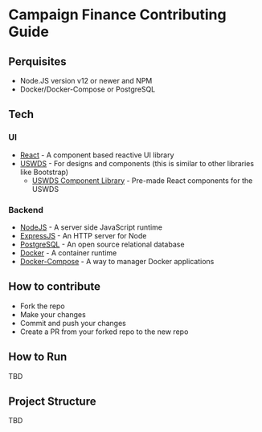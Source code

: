 # Campaign Finance Contributing Guide

## Perquisites

- Node.JS version v12 or newer and NPM
- Docker/Docker-Compose or PostgreSQL

## Tech

### UI

- [React](https://reactjs.org/) - A component based reactive UI library
- [USWDS](https://designsystem.digital.gov/) - For designs and components (this is similar to other libraries like Bootstrap)
  - [USWDS Component Library](https://github.com/trussworks/react-uswds) - Pre-made React components for the USWDS

### Backend

- [NodeJS](https://nodejs.org) - A server side JavaScript runtime
- [ExpressJS](https://expressjs.com) - An HTTP server for Node
- [PostgreSQL](https://www.postgresql.org/) - An open source relational database
- [Docker](https://docker.io) - A container runtime
- [Docker-Compose](https://docs.docker.com/compose/) - A way to manager Docker applications

## How to contribute

- Fork the repo
- Make your changes
- Commit and push your changes
- Create a PR from your forked repo to the new repo

## How to Run

TBD

## Project Structure

TBD